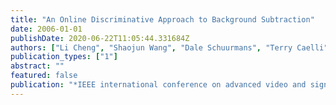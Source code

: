 ```yaml
---
title: "An Online Discriminative Approach to Background Subtraction"
date: 2006-01-01
publishDate: 2020-06-22T11:05:44.331684Z
authors: ["Li Cheng", "Shaojun Wang", "Dale Schuurmans", "Terry Caelli", "S. V. N. Vishwanathan"]
publication_types: ["1"]
abstract: ""
featured: false
publication: "*IEEE international conference on advanced video and signal based surveillance*"
---
```


